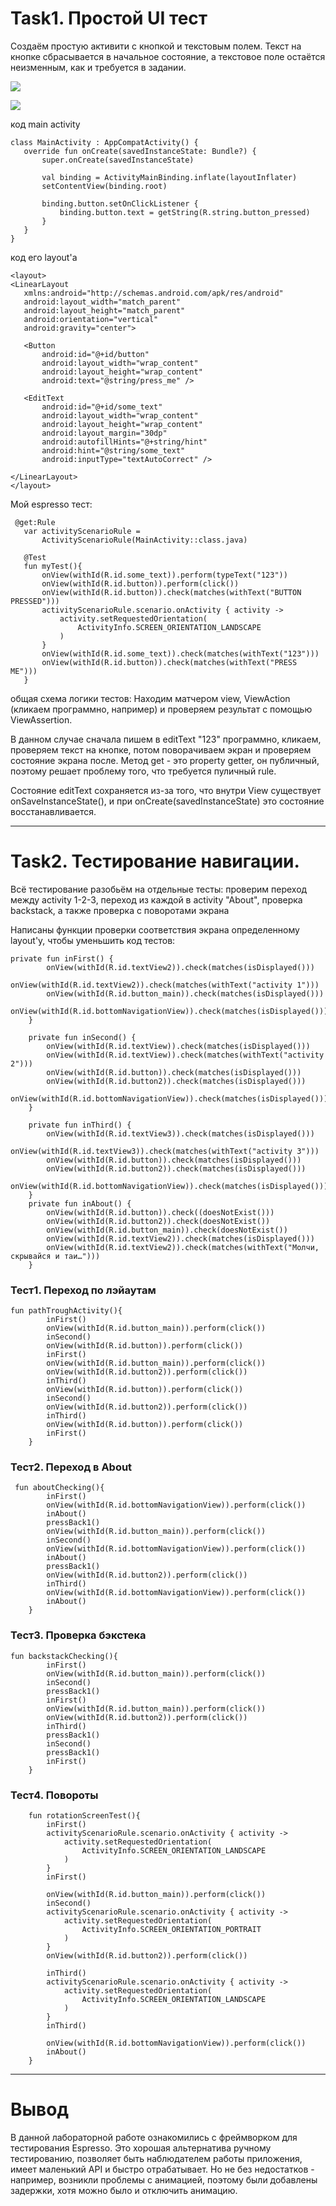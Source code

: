 # Task1. Простой UI тест 
Создаём простую активити с кнопкой и текстовым полем. Текст на кнопке сбрасывается в начальное состояние, а текстовое поле остаётся неизменным, как и требуется в задании.

![](https://sun9-45.userapi.com/impf/nACbFLiQGisoG8PH-fCKQ96wwA0cbuMd64OEuw/jRROX137ABo.jpg?size=376x213&quality=96&proxy=1&sign=687d0783553693169c8b00fe8924d226)

![](https://sun9-68.userapi.com/impf/nZkzsh1smQy_0yoANgTQFZSLVNja909lzkpC0w/-B972oL9nqA.jpg?size=610x164&quality=96&proxy=1&sign=06e93526ea16f8a2cb2dfcc79f6c530c)

код main activity
 ```
 class MainActivity : AppCompatActivity() {
    override fun onCreate(savedInstanceState: Bundle?) {
        super.onCreate(savedInstanceState)

        val binding = ActivityMainBinding.inflate(layoutInflater)
        setContentView(binding.root)

        binding.button.setOnClickListener {
            binding.button.text = getString(R.string.button_pressed)
        }
    }
}
 ```

код его layout'а

 ```
 <layout>
<LinearLayout
    xmlns:android="http://schemas.android.com/apk/res/android"
    android:layout_width="match_parent"
    android:layout_height="match_parent"
    android:orientation="vertical"
    android:gravity="center">

    <Button
        android:id="@+id/button"
        android:layout_width="wrap_content"
        android:layout_height="wrap_content"
        android:text="@string/press_me" />

    <EditText
        android:id="@+id/some_text"
        android:layout_width="wrap_content"
        android:layout_height="wrap_content"
        android:layout_margin="30dp"
        android:autofillHints="@+string/hint"
        android:hint="@string/some_text"
        android:inputType="textAutoCorrect" />

</LinearLayout>
</layout>
 ```
 
 Мой espresso тест:
 ```
  @get:Rule
    var activityScenarioRule =
        ActivityScenarioRule(MainActivity::class.java)
    
    @Test
    fun myTest(){
        onView(withId(R.id.some_text)).perform(typeText("123"))
        onView(withId(R.id.button)).perform(click())
        onView(withId(R.id.button)).check(matches(withText("BUTTON PRESSED")))
        activityScenarioRule.scenario.onActivity { activity ->
            activity.setRequestedOrientation(
                ActivityInfo.SCREEN_ORIENTATION_LANDSCAPE
            )
        }
        onView(withId(R.id.some_text)).check(matches(withText("123")))
        onView(withId(R.id.button)).check(matches(withText("PRESS ME")))
    }
 ```
 общая схема логики тестов: 
 Находим матчером view, ViewAction (кликаем программно, например) и проверяем результат с помощью ViewAssertion.
 
 В данном случае сначала пишем в editText "123" программно, кликаем, проверяем текст на кнопке, потом поворачиваем экран и проверяем состояние экрана после. Метод get - это property getter, он публичный, поэтому решает проблему того, что требуется пуличный rule.
 
Состояние editText сохраняется из-за того, что внутри View существует onSaveInstanceState(), и при onCreate(savedInstanceState) это состояние восстанавливается.

 
---
# Task2. Тестирование навигации.
Всё тестирование разобьём на отдельные тесты: проверим переход между activity 1-2-3, переход из каждой в activity "About", проверка backstack, а также проверка с поворотами экрана

Написаны функции проверки соответствия экрана определенному layout'у, чтобы уменьшить код тестов:

```
private fun inFirst() {
        onView(withId(R.id.textView2)).check(matches(isDisplayed()))
        onView(withId(R.id.textView2)).check(matches(withText("activity 1")))
        onView(withId(R.id.button_main)).check(matches(isDisplayed()))
        onView(withId(R.id.bottomNavigationView)).check(matches(isDisplayed()))
    }

    private fun inSecond() {
        onView(withId(R.id.textView)).check(matches(isDisplayed()))
        onView(withId(R.id.textView)).check(matches(withText("activity 2")))
        onView(withId(R.id.button)).check(matches(isDisplayed()))
        onView(withId(R.id.button2)).check(matches(isDisplayed()))
        onView(withId(R.id.bottomNavigationView)).check(matches(isDisplayed()))
    }

    private fun inThird() {
        onView(withId(R.id.textView3)).check(matches(isDisplayed()))
        onView(withId(R.id.textView3)).check(matches(withText("activity 3")))
        onView(withId(R.id.button)).check(matches(isDisplayed()))
        onView(withId(R.id.button2)).check(matches(isDisplayed()))
        onView(withId(R.id.bottomNavigationView)).check(matches(isDisplayed()))
    }
    private fun inAbout() {
        onView(withId(R.id.button)).check((doesNotExist()))
        onView(withId(R.id.button2)).check(doesNotExist())
        onView(withId(R.id.button_main)).check(doesNotExist())
        onView(withId(R.id.textView2)).check(matches(isDisplayed()))
        onView(withId(R.id.textView2)).check(matches(withText("Молчи, скрывайся и таи…")))
    }
```
### Тест1. Переход по лэйаутам
```
fun pathTroughActivity(){
        inFirst()
        onView(withId(R.id.button_main)).perform(click())
        inSecond()
        onView(withId(R.id.button)).perform(click())
        inFirst()
        onView(withId(R.id.button_main)).perform(click())
        onView(withId(R.id.button2)).perform(click())
        inThird()
        onView(withId(R.id.button)).perform(click())
        inSecond()
        onView(withId(R.id.button2)).perform(click())
        inThird()
        onView(withId(R.id.button)).perform(click())
        inFirst()
    }
```

### Тест2. Переход в About
```
 fun aboutChecking(){
        inFirst()
        onView(withId(R.id.bottomNavigationView)).perform(click())
        inAbout()
        pressBack1()
        onView(withId(R.id.button_main)).perform(click())
        inSecond()
        onView(withId(R.id.bottomNavigationView)).perform(click())
        inAbout()
        pressBack1()
        onView(withId(R.id.button2)).perform(click())
        inThird()
        onView(withId(R.id.bottomNavigationView)).perform(click())
        inAbout()
    }
```

### Тест3. Проверка бэкстека
```
fun backstackChecking(){
        inFirst()
        onView(withId(R.id.button_main)).perform(click())
        inSecond()
        pressBack1()
        inFirst()
        onView(withId(R.id.button_main)).perform(click())
        onView(withId(R.id.button2)).perform(click())
        inThird()
        pressBack1()
        inSecond()
        pressBack1()
        inFirst()
    }
```
    
### Тест4. Повороты
```
    fun rotationScreenTest(){
        inFirst()
        activityScenarioRule.scenario.onActivity { activity ->
            activity.setRequestedOrientation(
                ActivityInfo.SCREEN_ORIENTATION_LANDSCAPE
            )
        }
        inFirst()

        onView(withId(R.id.button_main)).perform(click())
        inSecond()
        activityScenarioRule.scenario.onActivity { activity ->
            activity.setRequestedOrientation(
                ActivityInfo.SCREEN_ORIENTATION_PORTRAIT
            )
        }
        onView(withId(R.id.button2)).perform(click())

        inThird()
        activityScenarioRule.scenario.onActivity { activity ->
            activity.setRequestedOrientation(
                ActivityInfo.SCREEN_ORIENTATION_LANDSCAPE
            )
        }
        inThird()

        onView(withId(R.id.bottomNavigationView)).perform(click())
        inAbout()
    }
```

---
# Вывод

В данной лабораторной работе ознакомились с фреймворком для тестирования Espresso. Это хорошая альтернатива ручному тестированию, позволяет быть наблюдателем работы приложения, имеет маленький API и быстро отрабатывает. Но не без недостатков - например, возникли проблемы с анимацией, поэтому были добавлены задержки, хотя можно было и отключить анимацию.
